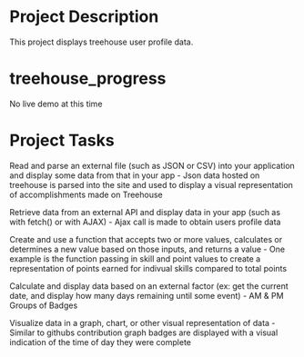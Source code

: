 # Project Description

This project displays treehouse user profile data. 

# treehouse_progress

No live demo at this time

# Project Tasks

Read and parse an external file (such as JSON or CSV) into your application and display some data from that in your app
    - Json data hosted on treehouse is parsed into the site and used to display a visual representation of accomplishments made on Treehouse

Retrieve data from an external API and display data in your app (such as with fetch() or with AJAX)
    - Ajax call is made to obtain users profile data 

Create and use a function that accepts two or more values, calculates or determines a new value based on those inputs, and returns a value
    - One example is the function passing in skill and point values to create a representation of points earned for indivual skills compared to total points

Calculate and display data based on an external factor (ex: get the current date, and display how many days remaining until some event)
    - AM & PM Groups of Badges

Visualize data in a graph, chart, or other visual representation of data
    - Similar to githubs contribution graph badges are displayed with a visual indication of the time of day they were complete



